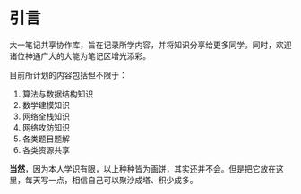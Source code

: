 # 引言

大一笔记共享协作库，旨在记录所学内容，并将知识分享给更多同学。同时，欢迎诸位神通广大的大能为笔记区增光添彩。

目前所计划的内容包括但不限于：

1. 算法与数据结构知识
2. 数学建模知识
3. 网络全栈知识
4. 网络攻防知识
5. 各类题目题解
6. 各类资源共享

**当然**，因为本人学识有限，以上种种皆为画饼，其实还并不会。但是把它放在这里，每天写一点，相信自己可以聚沙成塔、积少成多。
